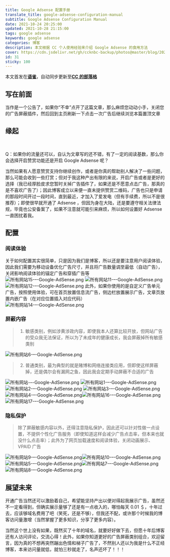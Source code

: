 ```yaml
---
title: Google Adsense 配置手册
translate_title: google-adsense-configuration-manual
subtitle: Google Adsense Configuration Manual
date: 2021-10-24 20:25:00
updated: 2021-10-28 21:15:00
tags: google adsense
keywords: google adsense
categories: 博客
description: 本文根据 CC 个人使用经验来介绍 Google Adsense 的食用方法
cover: https://cdn.jsdelivr.net/gh/ccknbc-backup/photos@master/blog/2021-10-24~20-21-41.webp
id: 31
sticky: 100
---
```


本文首发在[**语雀**](https://www.yuque.com/ccknbc/blog/31)，自动同步更新至[**CC 的部落格**](https://blog.ccknbc.cc/posts/google-adsense-configuration-manual)
**​**

## 写在前面

当作是一个公告了，如果你“不幸”点开了这篇文章，那么麻烦您动动小手，关闭您的广告屏蔽插件，然后回到主页刷新一下点击一次广告后继续浏览本篇置顶文章
​

## 缘起

**​**

Q：如果你的流量还可以，自认为文章写的还不错，有了一定的阅读基数，那么你会选择开启赞赏功能还是开启 Google Adsense 呢？
​

当然如果有人愿意赞赏支持你继续创作，或者是你真的帮助别人解决了一些问题，那么可能会收到一些打赏；但对于我这种产出有限的来说，开启广告或者是更好的选择（我已经厚脸皮求您暂时关掉广告插件了，如果还是不愿意点击广告，那真的是不喜欢广告了）；因此博客成立以来便一直未提供赞赏二维码，广告也只是申请的那段时间开过一段时间，直到最近，才加入了爱发电（但有手续费，所以不是很推荐）；即使很早就开通了 Adsense ，但因为身在大陆，还是要遵守相关法律法规，毕竟也公安备案了，如果不注意就可能引来麻烦，所以如何设置好 Adsense 一直困扰着我。
​

## 配置

### 阅读体验

关于如何配置其实很简单，只是因为我们是博客，所以还是要注意用户阅读体验，因此我们需要为移动设备优化广告尺寸，并且将广告数量调至最低（自动广告），关闭影响阅读体验的锚定广告和穿插广告等
![所有网站15-–-Google-AdSense.png](https://cdn.nlark.com/yuque/0/2021/png/8391407/1635428346469-f4520c37-4d94-45c7-b508-82c486ab7f63.png#clientId=ud2d03121-7696-4&from=drop&id=u34996628&margin=%5Bobject%20Object%5D&name=%E6%89%80%E6%9C%89%E7%BD%91%E7%AB%9915-%E2%80%93-Google-AdSense.png&originHeight=536&originWidth=900&originalType=binary&ratio=1&size=54095&status=done&style=none&taskId=ueafa19b2-49e6-472a-9db4-36ef7af8503)
![所有网站11-–-Google-AdSense.png](https://cdn.nlark.com/yuque/0/2021/png/8391407/1635428396535-48847476-a0f6-48b9-a9d6-03ca4b239f7f.png#clientId=ud2d03121-7696-4&from=drop&id=uc3d9ad6f&margin=%5Bobject%20Object%5D&name=%E6%89%80%E6%9C%89%E7%BD%91%E7%AB%9911-%E2%80%93-Google-AdSense.png&originHeight=666&originWidth=451&originalType=binary&ratio=1&size=53097&status=done&style=none&taskId=u21478629-a5bb-47c0-8e93-0368c7e5da4)
![所有网站12-–-Google-AdSense.png](https://cdn.nlark.com/yuque/0/2021/png/8391407/1635428402109-0b01d130-db6a-4287-9108-d3f62c216bb3.png#clientId=ud2d03121-7696-4&from=drop&id=u617414fc&margin=%5Bobject%20Object%5D&name=%E6%89%80%E6%9C%89%E7%BD%91%E7%AB%9912-%E2%80%93-Google-AdSense.png&originHeight=1385&originWidth=449&originalType=binary&ratio=1&size=58805&status=done&style=none&taskId=uf602eea2-118b-47f7-ac3a-55fc796c845)
此外，如果你使用的是自定义广告单元广告，按照使用体验，可在首页放置信息流广告，侧边栏放置展示广告，文章页放置内嵌广告（在对应位置插入对应代码）
![所有网站14-–-Google-AdSense.png](https://cdn.nlark.com/yuque/0/2021/png/8391407/1635428577592-1583d7c2-dda4-4528-af6e-b84be4133140.png#clientId=ud2d03121-7696-4&from=drop&id=uf58ebec4&margin=%5Bobject%20Object%5D&name=%E6%89%80%E6%9C%89%E7%BD%91%E7%AB%9914-%E2%80%93-Google-AdSense.png&originHeight=1126&originWidth=1920&originalType=binary&ratio=1&size=186457&status=done&style=none&taskId=ue97a6c12-617c-4f0b-8c80-d37b7bf495d)

### 屏蔽内容

> 1. 敏感类别，例如涉黄涉政内容，即使我本人还算比较开放，但网站广告的受众我无法保证，所以为了未成年的健康成长，我会屏蔽掉所有敏感类别

![所有网站6-–-Google-AdSense.png](https://cdn.nlark.com/yuque/0/2021/png/8391407/1635427678324-df66d562-828f-458c-95a1-da0418b89a55.png#clientId=ud2d03121-7696-4&from=drop&id=u28c67ee4&margin=%5Bobject%20Object%5D&name=%E6%89%80%E6%9C%89%E7%BD%91%E7%AB%996-%E2%80%93-Google-AdSense.png&originHeight=1437&originWidth=1920&originalType=binary&ratio=1&size=188540&status=done&style=none&taskId=u8a560340-a133-4274-b543-71059d864cf)

> 2. 普通类别，最为典型的就是赌博和网络连接类应用，但即使这样屏蔽掉，还是偶尔会有漏网之鱼，因此我会定期手动屏蔽不合适的广告

![所有网站-–-Google-AdSense.png](https://cdn.nlark.com/yuque/0/2021/png/8391407/1635427863020-de9f1391-95d7-4794-9c6b-b4b716b92b63.png#clientId=ud2d03121-7696-4&from=drop&id=ub032e38e&margin=%5Bobject%20Object%5D&name=%E6%89%80%E6%9C%89%E7%BD%91%E7%AB%99-%E2%80%93-Google-AdSense.png&originHeight=2471&originWidth=1920&originalType=binary&ratio=1&size=371923&status=done&style=none&taskId=u464ad97d-52dd-44c1-89b2-26620541000)
![所有网站1-–-Google-AdSense.png](https://cdn.nlark.com/yuque/0/2021/png/8391407/1635427884580-ac7e7e2e-a27a-4005-9169-9283b02e0aef.png#clientId=ud2d03121-7696-4&from=drop&id=uacd846f0&margin=%5Bobject%20Object%5D&name=%E6%89%80%E6%9C%89%E7%BD%91%E7%AB%991-%E2%80%93-Google-AdSense.png&originHeight=1026&originWidth=1920&originalType=binary&ratio=1&size=167430&status=done&style=none&taskId=u40757193-cf4f-40e1-b830-77fa250ad52)
![所有网站2-–-Google-AdSense.png](https://cdn.nlark.com/yuque/0/2021/png/8391407/1635427903527-4d4de4a0-8509-485c-b508-b2ec35a3f59e.png#clientId=ud2d03121-7696-4&from=drop&id=u825a6f03&margin=%5Bobject%20Object%5D&name=%E6%89%80%E6%9C%89%E7%BD%91%E7%AB%992-%E2%80%93-Google-AdSense.png&originHeight=200&originWidth=1390&originalType=binary&ratio=1&size=41118&status=done&style=none&taskId=u6e59097f-d658-4c24-b97a-3a34b224a3a)
![所有网站3-–-Google-AdSense.png](https://cdn.nlark.com/yuque/0/2021/png/8391407/1635427910515-bda36ebb-6767-44da-ae60-3ae4065a2a12.png#clientId=ud2d03121-7696-4&from=drop&id=u1db67d41&margin=%5Bobject%20Object%5D&name=%E6%89%80%E6%9C%89%E7%BD%91%E7%AB%993-%E2%80%93-Google-AdSense.png&originHeight=391&originWidth=1380&originalType=binary&ratio=1&size=74911&status=done&style=none&taskId=u13b1ca38-4653-4bd1-accb-f937fc1eff8)![所有网站4-–-Google-AdSense.png](https://cdn.nlark.com/yuque/0/2021/png/8391407/1635427917121-d47b5ed8-55b3-45ab-b12d-8c24d14c2784.png#clientId=ud2d03121-7696-4&from=drop&id=ubdca728c&margin=%5Bobject%20Object%5D&name=%E6%89%80%E6%9C%89%E7%BD%91%E7%AB%994-%E2%80%93-Google-AdSense.png&originHeight=177&originWidth=1372&originalType=binary&ratio=1&size=46106&status=done&style=none&taskId=u3719f3a6-5647-45e0-babf-ee77f651c28)![所有网站16-–-Google-AdSense.png](https://cdn.nlark.com/yuque/0/2021/png/8391407/1635427952977-dcf2645b-5b32-41ea-87fd-26f0174e90e9.png#clientId=ud2d03121-7696-4&from=drop&id=u3669b3b1&margin=%5Bobject%20Object%5D&name=%E6%89%80%E6%9C%89%E7%BD%91%E7%AB%9916-%E2%80%93-Google-AdSense.png&originHeight=892&originWidth=1920&originalType=binary&ratio=1&size=493330&status=done&style=none&taskId=u70491bc9-040e-4c13-bccd-11310a1e6bd)![所有网站17-–-Google-AdSense.png](https://cdn.nlark.com/yuque/0/2021/png/8391407/1635427965638-fe4fec45-0413-444f-88fe-4a0e9a4aefcf.png#clientId=ud2d03121-7696-4&from=drop&id=u546bcac0&margin=%5Bobject%20Object%5D&name=%E6%89%80%E6%9C%89%E7%BD%91%E7%AB%9917-%E2%80%93-Google-AdSense.png&originHeight=892&originWidth=1920&originalType=binary&ratio=1&size=357143&status=done&style=none&taskId=u300930e4-0dd9-48c0-b830-cbed994b160)

### 隐私保护

> 除了屏蔽敏感内容以外，还得注意隐私保护，因此还可以针对性做一点设置，不提供个性化广告服务（即使知道这样会减少广告点击率，但本来也就没什么点击率）；此外为了网页加载速度和阅读体验，关闭动画展示、VPAID 广告

![所有网站9-–-Google-AdSense.png](https://cdn.nlark.com/yuque/0/2021/png/8391407/1635428112922-e64ca989-4c5e-4c23-beb5-48fb7100af82.png#clientId=ud2d03121-7696-4&from=drop&id=u1a63438b&margin=%5Bobject%20Object%5D&name=%E6%89%80%E6%9C%89%E7%BD%91%E7%AB%999-%E2%80%93-Google-AdSense.png&originHeight=1346&originWidth=1920&originalType=binary&ratio=1&size=247803&status=done&style=none&taskId=uc83adc33-68aa-4817-a8fe-6b76dfed387)![所有网站10-–-Google-AdSense.png](https://cdn.nlark.com/yuque/0/2021/png/8391407/1635428120761-09d27159-76e4-4998-8587-aa9404d438cf.png#clientId=ud2d03121-7696-4&from=drop&id=u298d1df8&margin=%5Bobject%20Object%5D&name=%E6%89%80%E6%9C%89%E7%BD%91%E7%AB%9910-%E2%80%93-Google-AdSense.png&originHeight=892&originWidth=1920&originalType=binary&ratio=1&size=154539&status=done&style=none&taskId=u4a34a550-78ff-4010-ac2b-934b73f1b7c)
![所有网站5-–-Google-AdSense.png](https://cdn.nlark.com/yuque/0/2021/png/8391407/1635428210581-3a98a62e-76aa-4b1c-845b-ad4b4be80e51.png#clientId=ud2d03121-7696-4&from=drop&id=u1d91d2de&margin=%5Bobject%20Object%5D&name=%E6%89%80%E6%9C%89%E7%BD%91%E7%AB%995-%E2%80%93-Google-AdSense.png&originHeight=787&originWidth=1432&originalType=binary&ratio=1&size=142742&status=done&style=none&taskId=uc5daad4d-4a39-44d8-9c8b-daaa36b4c7c)![所有网站7-–-Google-AdSense.png](https://cdn.nlark.com/yuque/0/2021/png/8391407/1635428224004-548d863d-d1dc-480e-8890-be1e3b991334.png#clientId=ud2d03121-7696-4&from=drop&id=uf7edb613&margin=%5Bobject%20Object%5D&name=%E6%89%80%E6%9C%89%E7%BD%91%E7%AB%997-%E2%80%93-Google-AdSense.png&originHeight=1153&originWidth=1920&originalType=binary&ratio=1&size=233451&status=done&style=none&taskId=ub77f964b-318a-4278-a713-1048ff91c53)![所有网站8-–-Google-AdSense.png](https://cdn.nlark.com/yuque/0/2021/png/8391407/1635428232516-413c44a4-7f1e-42f8-850e-b05f7cf51720.png#clientId=ud2d03121-7696-4&from=drop&id=u58c0bf14&margin=%5Bobject%20Object%5D&name=%E6%89%80%E6%9C%89%E7%BD%91%E7%AB%998-%E2%80%93-Google-AdSense.png&originHeight=1063&originWidth=1920&originalType=binary&ratio=1&size=229192&status=done&style=none&taskId=u8aca170f-9028-45d0-9138-2cadca9aeb9)

## 展望未来

开通广告当然还可以激励着自己，希望能坚持产出以便对得起我展示广告，虽然还不一定看得到，但确实展示量够了还是有一点收入的，哪怕每天 0.01 ＄，十年过去，应该够域名费用了吧（笑死，还是不够），但我还不配，或许那个时候我的博客访问量激增（当然掌握了更多知识，分享了更多内容）。
​

当然这个世上没有如果，既然买了十年的域名，就要好好做下去，但愿十年后博客还有人访问评论，交流心得！此外，如果你知道更好的广告屏蔽类别组合，欢迎留言，因为真的不想再突然蹦出色情和梯子广告了，不然别人还以为我是什么不正经博客，本来访问量就低，就怕三秒就走了，名声还坏了！！！
